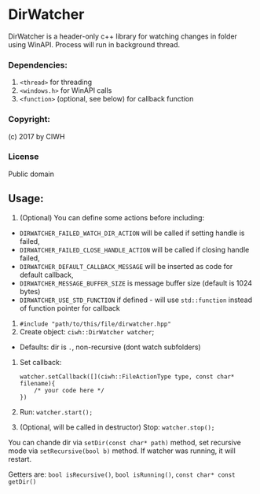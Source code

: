 # DirWatcher

DirWatcher is a header-only c++ library for watching changes in folder using WinAPI. Process will run in background thread.

### Dependencies:

1. `<thread>` for threading
2. `<windows.h>` for WinAPI calls
3. `<function>` (optional, see below) for callback function

### Copyright:

(c) 2017 by CIWH

### License

Public domain

## Usage:

1. (Optional) You can define some actions before including: 

- `DIRWATCHER_FAILED_WATCH_DIR_ACTION` will be called if setting handle is failed, 
- `DIRWATCHER_FAILED_CLOSE_HANDLE_ACTION` will be called if closing handle failed, 
- `DIRWATCHER_DEFAULT_CALLBACK_MESSAGE` will be inserted as code for default callback,
- `DIRWATCHER_MESSAGE_BUFFER_SIZE` is message buffer size (default is 1024 bytes)
- `DIRWATCHER_USE_STD_FUNCTION` if defined - will use `std::function` instead of function pointer for callback

1. `#include "path/to/this/file/dirwatcher.hpp"`
2. Create object: `ciwh::DirWatcher watcher`; 

- Defaults: dir is `.`, non-recursive (dont watch subfolders)

1. Set callback: 

   ```
   watcher.setCallback([](ciwh::FileActionType type, const char* filename){
       /* your code here */
   })
   ```

2. Run: `watcher.start();`

3. (Optional, will be called in destructor) Stop: `watcher.stop();`

You can chande dir via `setDir(const char* path)` method, set recursive mode via `setRecursive(bool b)` method. 
If watcher was running, it will restart.

Getters are: `bool isRecursive()`, `bool isRunning()`, `const char* const getDir()`

